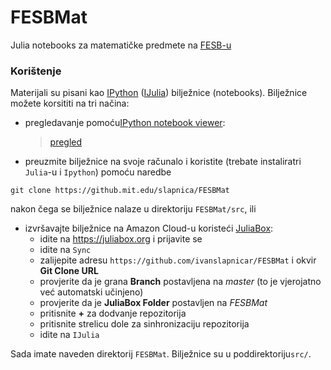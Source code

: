 # FESBMat
Julia notebooks za matematičke predmete na [FESB-u](https://www.fesb.hr)

### Korištenje

Materijali su pisani kao [IPython](http://ipython.org/) ([IJulia](https://github.com/JuliaLang/IJulia.jl)) bilježnice (notebooks). Bilježnice možete korsititi na tri načina:
* pregledavanje pomoću[IPython notebook viewer](http://nbviewer.ipython.org/):

    > [pregled](http://nbviewer.ipython.org/url/github.com/ivanslapnicar/FESBMat/blob/master/src/)
    
* preuzmite bilježnice na svoje računalo i koristite (trebate instaliratri `Julia`-u i `Ipython`) pomoću naredbe
```
git clone https://github.mit.edu/slapnica/FESBMat
```
nakon čega se bilježnice nalaze u direktoriju  `FESBMat/src`, ili

* izvršavajte bilježnice na Amazon Cloud-u koristeći [JuliaBox](https://juliabox.org/):
    * idite na  https://juliabox.org i prijavite se
    * idite na `Sync`
    * zalijepite adresu `https://github.com/ivanslapnicar/FESBMat` i okvir  __Git Clone URL__
    * provjerite da je grana __Branch__ postavljena na _master_ (to je vjerojatno već automatski učinjeno)
    * provjerite da je __JuliaBox Folder__ postavljen na _FESBMat_
    * pritisnite __+__ za dodvanje repozitorija
    * pritisnite strelicu dole za sinhronizaciju repozitorija
    * idite na `IJulia`

Sada imate naveden direktorij  `FESBMat`. Bilježnice su u poddirektoriju`src/`.
